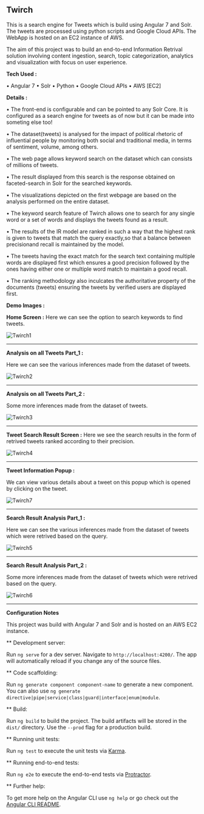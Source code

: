 ## Twirch

This is a search engine for Tweets which is build using Angular 7 and Solr. 
The tweets are processed using python scripts and Google Cloud APIs.
The WebApp is hosted on an EC2 instance of AWS.

The aim of this project was to build an end-to-end Information Retrival solution involving content ingestion, search, topic categorization, analytics and visualization with focus on user experience. 

**Tech Used :**

• Angular 7
• Solr
• Python
• Google Cloud APIs
• AWS [EC2]

**Details :**

• The front-end is configurable and can be pointed to any Solr Core. It is configured as a search engine for tweets as of now but it can be made into someting else too! 

• The dataset(tweets) is analysed for the impact of political rhetoric of influential people by monitoring both social and       traditional media, in terms of  sentiment, volume, among others.

• The web page allows keyword search on the dataset which can consists of millions of tweets.

• The result displayed from this search is the response obtained on faceted-search in Solr for the searched keywords.

• The visualizations depicted on the first webpage are based on the analysis performed on the entire dataset.

• The  keyword  search  feature  of  Twirch allows  one  to  search  for  any  single  word  or  a  set  of words and displays   the tweets found as a result. 

• The results of the IR model are ranked in such a way that the highest rank is given to tweets that match the query             exactly,so that a balance between precisionand recall is maintained by the model.

• The tweets having the exact match for the search text containing multiple words are displayed first which ensures a good       precision followed by the ones having either one or multiple word match to maintain a good recall. 

• The ranking  methodology  also  inculcates  the authoritative property  of  the  documents  (tweets) ensuring the tweets by   verified users are displayed first.



**Demo Images :**

**Home Screen :**
Here we can see the option to search keywords to find tweets.

![Twirch1](https://github.com/pandyabhavik2494/Screenshots/blob/master/Twirch1.png)

------------------------------------------------------------------------------------------------------------------------------
**Analysis on all Tweets Part_1 :**

Here we can see the various inferences made from the dataset of tweets.

![Twirch2](https://github.com/pandyabhavik2494/Screenshots/blob/master/Twirch2.png)

------------------------------------------------------------------------------------------------------------------------------

**Analysis on all Tweets Part_2 :**

Some more inferences made from the dataset of tweets.


![Twirch3](https://github.com/pandyabhavik2494/Screenshots/blob/master/Twirch3.png)

------------------------------------------------------------------------------------------------------------------------------
**Tweet Search Result Screen :**
Here we see the search results in the form of retrived tweets ranked according to their precision.

![Twirch4](https://github.com/pandyabhavik2494/Screenshots/blob/master/Twirch4.png)


------------------------------------------------------------------------------------------------------------------------------
**Tweet Information Popup :**

We can view various details about a tweet on this popup which is opened by clicking on the tweet.

![Twirch7](https://github.com/pandyabhavik2494/Screenshots/blob/master/Twirch7.png)

------------------------------------------------------------------------------------------------------------------------------
**Search Result Analysis Part_1 :**

Here we can see the various inferences made from the dataset of tweets which were retrived based on the query.

![Twirch5](https://github.com/pandyabhavik2494/Screenshots/blob/master/Twirch5.png)

------------------------------------------------------------------------------------------------------------------------------
**Search Result Analysis Part_2 :**

Some more inferences made from the dataset of tweets which were retrived based on the query.

![Twirch6](https://github.com/pandyabhavik2494/Screenshots/blob/master/Twirch6.png)

------------------------------------------------------------------------------------------------------------------------------
**Configuration Notes**

This project was build with Angular 7 and Solr and is hosted on an AWS EC2 instance.


** Development server:

Run `ng serve` for a dev server. Navigate to `http://localhost:4200/`. The app will automatically reload if you change any of the source files.


** Code scaffolding:

Run `ng generate component component-name` to generate a new component. You can also use `ng generate directive|pipe|service|class|guard|interface|enum|module`.


** Build:

Run `ng build` to build the project. The build artifacts will be stored in the `dist/` directory. Use the `--prod` flag for a production build.


** Running unit tests:

Run `ng test` to execute the unit tests via [Karma](https://karma-runner.github.io).


** Running end-to-end tests:

Run `ng e2e` to execute the end-to-end tests via [Protractor](http://www.protractortest.org/).


** Further help:

To get more help on the Angular CLI use `ng help` or go check out the [Angular CLI README](https://github.com/angular/angular-cli/blob/master/README.md).
